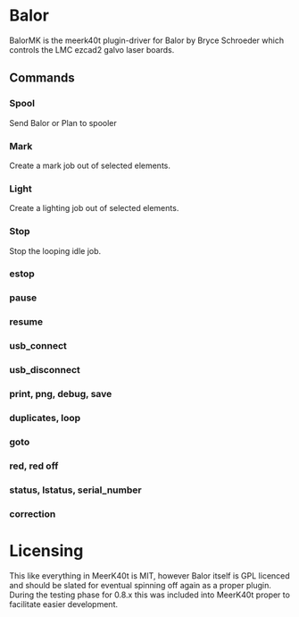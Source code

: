 # Balor

BalorMK is the meerk40t plugin-driver for Balor by Bryce Schroeder which controls the LMC ezcad2 galvo laser boards.

## Commands

### Spool

Send Balor or Plan to spooler

### Mark

Create a mark job out of selected elements.

### Light

Create a lighting job out of selected elements.

### Stop

Stop the looping idle job.

### estop 

### pause

### resume

### usb_connect

### usb_disconnect

### print, png, debug, save

### duplicates, loop

### goto

### red, red off

### status, lstatus, serial_number

### correction

# Licensing

This like everything in MeerK40t is MIT, however Balor itself is GPL licenced and should be slated for eventual spinning off again as a proper plugin. During the testing phase for 0.8.x this was included into MeerK40t proper to facilitate easier development. 
